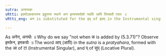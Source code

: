 ```yaml
---
sutra: अनाप्यकः
vRtti: इदमोऽककारस्य इद्रूपस्य स्थाने अन इत्ययमादेशो भवति आपि विभक्तौ परतः ॥
vRtti_eng: अन is substituted for the इद् of इदम् in the Instrumental singular and the cases that follow, provided that the augment _akach_ is not added.

---
```

As अनेन, अनयोः ॥ Why do we say "not when क is added by (5.3.71)"?
Observe इमकेन, इमकयोः ॥ The word आप् (आपि) in the _sutra_ is a _pratyahara_, formed with the आ of टा (Instrumental Singular), and प् of सुप् (Locative Plural).